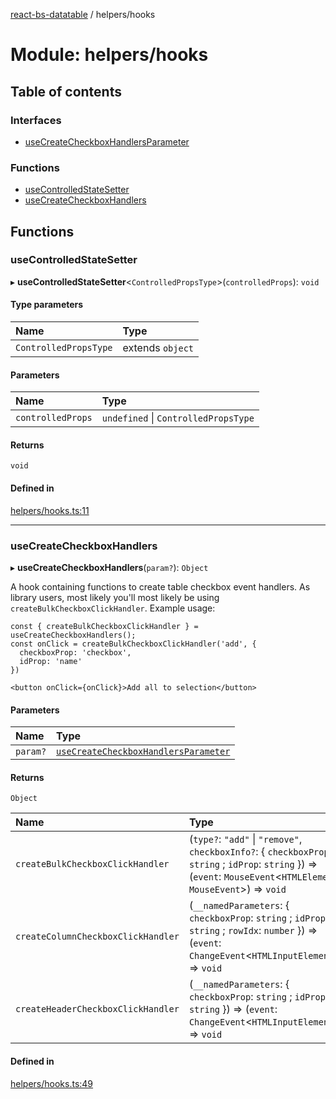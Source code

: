 [react-bs-datatable](../README.md) / helpers/hooks

# Module: helpers/hooks

## Table of contents

### Interfaces

- [useCreateCheckboxHandlersParameter](../interfaces/helpers_hooks.useCreateCheckboxHandlersParameter.md)

### Functions

- [useControlledStateSetter](helpers_hooks.md#usecontrolledstatesetter)
- [useCreateCheckboxHandlers](helpers_hooks.md#usecreatecheckboxhandlers)

## Functions

### useControlledStateSetter

▸ **useControlledStateSetter**<`ControlledPropsType`\>(`controlledProps`): `void`

#### Type parameters

| Name | Type |
| :------ | :------ |
| `ControlledPropsType` | extends `object` |

#### Parameters

| Name | Type |
| :------ | :------ |
| `controlledProps` | `undefined` \| `ControlledPropsType` |

#### Returns

`void`

#### Defined in

[helpers/hooks.ts:11](https://github.com/imballinst/react-bs-datatable/blob/master/src/helpers/hooks.ts#L11)

___

### useCreateCheckboxHandlers

▸ **useCreateCheckboxHandlers**(`param?`): `Object`

A hook containing functions to create table checkbox event handlers.
As library users, most likely you'll most likely be using `createBulkCheckboxClickHandler`. Example usage:

```
const { createBulkCheckboxClickHandler } = useCreateCheckboxHandlers();
const onClick = createBulkCheckboxClickHandler('add', {
  checkboxProp: 'checkbox',
  idProp: 'name'
})

<button onClick={onClick}>Add all to selection</button>
```

#### Parameters

| Name | Type |
| :------ | :------ |
| `param?` | [`useCreateCheckboxHandlersParameter`](../interfaces/helpers_hooks.useCreateCheckboxHandlersParameter.md) |

#### Returns

`Object`

| Name | Type |
| :------ | :------ |
| `createBulkCheckboxClickHandler` | (`type?`: ``"add"`` \| ``"remove"``, `checkboxInfo?`: { `checkboxProp`: `string` ; `idProp`: `string`  }) => (`event`: `MouseEvent`<`HTMLElement`, `MouseEvent`\>) => `void` |
| `createColumnCheckboxClickHandler` | (`__namedParameters`: { `checkboxProp`: `string` ; `idProp`: `string` ; `rowIdx`: `number`  }) => (`event`: `ChangeEvent`<`HTMLInputElement`\>) => `void` |
| `createHeaderCheckboxClickHandler` | (`__namedParameters`: { `checkboxProp`: `string` ; `idProp`: `string`  }) => (`event`: `ChangeEvent`<`HTMLInputElement`\>) => `void` |

#### Defined in

[helpers/hooks.ts:49](https://github.com/imballinst/react-bs-datatable/blob/master/src/helpers/hooks.ts#L49)
